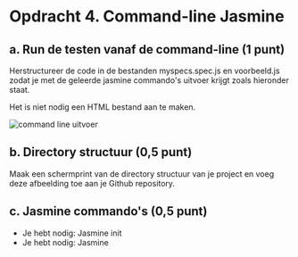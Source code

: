 # Opdracht 4. Command-line Jasmine

## a. Run de testen vanaf de command-line (1 punt)
Herstructureer de code in de bestanden myspecs.spec.js en voorbeeld.js zodat je met de geleerde jasmine commando's uitvoer krijgt zoals hieronder staat.  

Het is niet nodig een HTML bestand aan te maken.

![command line uitvoer](../../screenshots/commandline.png)

## b. Directory structuur (0,5 punt)
Maak een schermprint van de directory structuur van je project en voeg deze afbeelding toe aan je Github repository.

## c. Jasmine commando's (0,5 punt)
- Je hebt nodig: Jasmine init
- Je hebt nodig: Jasmine
